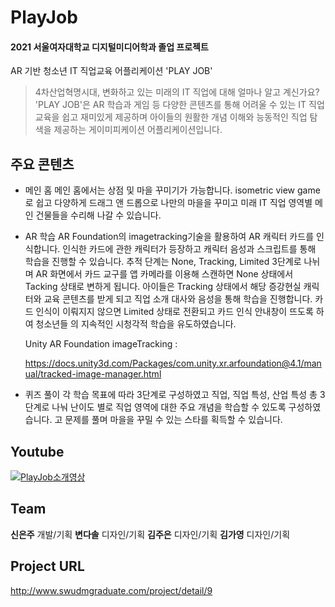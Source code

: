 # PlayJob
#### 2021 서울여자대학교 디지털미디어학과 졸업 프로젝트
AR 기반 청소년 IT 직업교육 어플리케이션 'PLAY JOB'

>4차산업혁명시대, 변화하고 있는 미래의 IT 직업에 대해 얼마나 알고 계신가요?
'PLAY JOB'은 AR 학습과 게임 등 다양한 콘텐츠를 통해 어려울 수 있는 IT 직업 교육을 쉽고 재미있게 제공하며 아이들의 원활한 개념 이해와 능동적인 직업 탐색을 제공하는 게이미피케이션 어플리케이션입니다.

## 주요 콘텐츠
+ 메인 홈
    메인 홈에서는 상점 및 마을 꾸미기가 가능합니다. isometric view game로 쉽고 다양하게 드래그 앤 드롭으로 나만의 마을을 꾸미고 미래 IT 직업 영역별 메인 건물들을 수리해 나갈 수 있습니다.
+ AR 학습
    AR Foundation의 imagetracking기술을 활용하여 AR 캐릭터 카드를 인식합니다.
    인식한 카드에 관한 캐릭터가 등장하고 캐릭터 음성과 스크립트를 통해 학습을 진행할 수 있습니다.
  추적 단계는 None, Tracking, Limited 3단계로 나뉘며 AR 화면에서 카드 교구를 앱 카메라를 이용해 스캔하면 None 상태에서 Tacking 상태로 변하게 됩니다. 아이들은 Tracking 상태에서 해당     증강현실 캐릭터와 교육 콘텐츠를 받게 되고 직업 소개 대사와 음성을 통해 학습을 진행합니다. 카드 인식이 이뤄지지 않으면 Limited 상태로 전환되고 카드 인식 안내창이 뜨도록 하여 청소년들   의 지속적인 시청각적 학습을 유도하였습니다.

    Unity AR Foundation imageTracking :
    
    https://docs.unity3d.com/Packages/com.unity.xr.arfoundation@4.1/manual/tracked-image-manager.html
+ 퀴즈 풀이
    각 학습 목표에 따라 3단계로 구성하였고 직업, 직업 특성, 산업 특성 총 3단계로 나눠 난이도 별로 직업 영역에 대한 주요 개념을 학습할 수 있도록 구성하였습니다. 고 문제를 풀며 마을을 꾸밀 수 있는 스타를 획득할 수 있습니다. 


## Youtube
[![PlayJob소개영상]( https://img.youtube.com/vi/jraAQ5e9Lv0/0.jpg)](https://youtu.be/jraAQ5e9Lv0) 

## Team
**신은주** 개발/기획 **변다솔** 디자인/기획 **김주은** 디자인/기획 **김가영** 디자인/기획

## Project URL
http://www.swudmgraduate.com/project/detail/9
